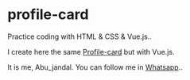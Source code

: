 # profile-card
Practice coding with HTML &amp; CSS &amp; Vue.js..  

I create here the same [Profile-card](https://github.com/ex-jandal/Profile-Card.git) but with Vue.js.   

It is me, Abu_jandal. You can follow me in [Whatsapp](https://whatsapp.com/channel/0029Vb1WwELBvvsiK0zh5F0G)..  